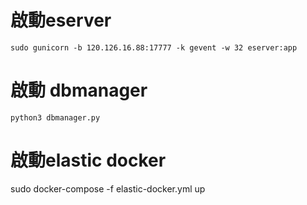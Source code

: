 # 啟動eserver
```
sudo gunicorn -b 120.126.16.88:17777 -k gevent -w 32 eserver:app
```

# 啟動 dbmanager
```
python3 dbmanager.py
```

# 啟動elastic docker
sudo docker-compose -f elastic-docker.yml up

